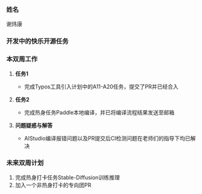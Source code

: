 ### 姓名

谢炜康

### 开发中的快乐开源任务



### 本双周工作

1. **任务1**

   - 完成Typos工具引入计划中的A11-A20任务，提交了PR并已经合入

1. **任务2**

   - 完成热身任务Paddle本地编译，并已将编译流程结果发送至邮箱

2. **问题疑惑与解答**

   - AIStudio编译报错问题以及PR提交后CI检测问题在老师们的指导下均已解决


### 未来双周计划

1. 完成热身打卡任务Stable-Diffusion训练推理
2. 加入一个非热身打卡的专向团PR